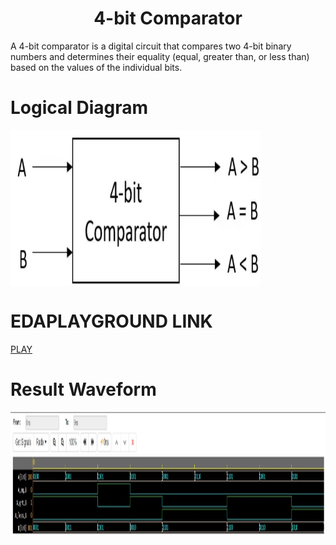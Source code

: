<h1 align="center"><b>4-bit Comparator</b></h1>

A 4-bit comparator is a digital circuit that compares two 4-bit binary numbers and determines their equality (equal, greater than, or less than) based on the values of the individual bits.
   
# Logical Diagram 
<img src="BLOCK.jpg" alt="Block Diagram" align="center" style="height: 250px; width: 400px" />

# EDAPLAYGROUND LINK
[PLAY](https://edaplayground.com/x/LaJh)

# Result Waveform 
<img src="EP_WAVE_COMPARATOR.jpg" alt="Waveform" style="height: 200px; width:fill"/>


